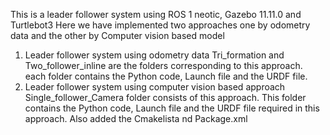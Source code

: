 This is a leader follower system using ROS 1 neotic, Gazebo 11.11.0 and Turtlebot3
Here we have implemented two approaches one by odometry data and the other by Computer vision based model
1) Leader follower system using odometry data
   Tri_formation and Two_follower_inline are the folders corresponding to this approach. each folder contains the Python code, Launch file and the URDF file.
2) Leader follower system using computer vision based approach
   Single_follower_Camera folder consists of this approach. This folder contains the Python code, Launch file and the URDF file required in this approach.
Also added the Cmakelista nd Package.xml


